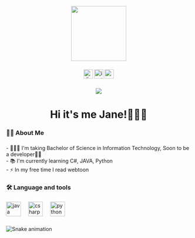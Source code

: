 <div align="center">
  <img height="150" src="https://media.tenor.com/pPoUmi0Z1fUAAAAC/cat-pet.gif"  />
</div>

###

<div align="center">
  <img src="https://img.shields.io/static/v1?message=Discord&logo=discord&label=&color=7289DA&logoColor=white&labelColor=&style=for-the-badge" height="25" alt="discord logo"  />
  <img src="https://img.shields.io/static/v1?message=Instagram&logo=instagram&label=&color=E4405F&logoColor=white&labelColor=&style=for-the-badge" height="25" alt="instagram logo"  />
  <img src="https://img.shields.io/static/v1?message=Gmail&logo=gmail&label=&color=D14836&logoColor=white&labelColor=&style=for-the-badge" height="25" alt="gmail logo"  />
</div>

###

<div align="center">
  <img src="https://visitor-badge.laobi.icu/badge?page_id=MariiJane.MariiJane&"  />
</div>

###

<h1 align="center">Hi it's me Jane!🙋🏻‍♀️</h1>

###

<h3 align="left">👩‍💻  About Me</h3>

###

<p align="left">- 👩🏻‍💻 I'm taking Bachelor of Science in Information Technology, Soon to be a developer🤞🏻<br>- 📚 I'm currently learning C#, JAVA, Python<br>- ⚡ In my free time I read webtoon</p>

###

<h3 align="left">🛠 Language and tools</h3>

###

<div align="left">
  <img src="https://cdn.jsdelivr.net/gh/devicons/devicon/icons/java/java-original.svg" height="40" alt="java logo"  />
  <img width="12" />
  <img src="https://cdn.jsdelivr.net/gh/devicons/devicon/icons/csharp/csharp-original.svg" height="40" alt="csharp logo"  />
  <img width="12" />
  <img src="https://cdn.jsdelivr.net/gh/devicons/devicon/icons/python/python-original.svg" height="40" alt="python logo"  />
</div>

###

<img src="https://raw.githubusercontent.com/MariiJane/MariiJane/output/snake.svg" alt="Snake animation" />

###
